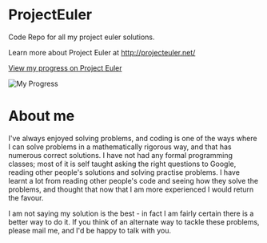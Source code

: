 ProjectEuler
============

Code Repo for all my project euler solutions.

Learn more about Project Euler at http://projecteuler.net/

[View my progress on Project Euler](http://projecteuler.net/profile/mcleung.png)

![My Progress](http://projecteuler.net/profile/mcleung.png)

About me
========

I've always enjoyed solving problems, and coding is one of the ways where I can solve problems in a mathematically rigorous way, and that has numerous correct solutions. I have not had any formal programming classes; most of it is self taught asking the right questions to Google, reading other people's solutions and solving practise problems. I have learnt a lot from reading other people's code and seeing how they solve the problems, and thought that now that I am more experienced I would return the favour.

I am not saying my solution is the best - in fact I am fairly certain there is a better way to do it. If you think of an alternate way to tackle these problems, please mail me, and I'd be happy to talk with you.



